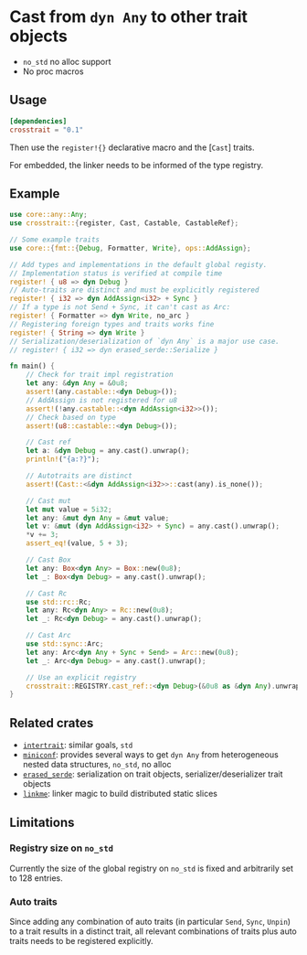 # Cast from `dyn Any` to other trait objects

* `no_std` no alloc support
* No proc macros

## Usage

```toml
[dependencies]
crosstrait = "0.1"
```

Then use the `register!{}` declarative macro and the [`Cast`] traits.

For embedded, the linker needs to be informed of the type registry.

## Example

```rust
use core::any::Any;
use crosstrait::{register, Cast, Castable, CastableRef};

// Some example traits
use core::{fmt::{Debug, Formatter, Write}, ops::AddAssign};

// Add types and implementations in the default global registy.
// Implementation status is verified at compile time
register! { u8 => dyn Debug }
// Auto-traits are distinct and must be explicitly registered
register! { i32 => dyn AddAssign<i32> + Sync }
// If a type is not Send + Sync, it can't cast as Arc:
register! { Formatter => dyn Write, no_arc }
// Registering foreign types and traits works fine
register! { String => dyn Write }
// Serialization/deserialization of `dyn Any` is a major use case.
// register! { i32 => dyn erased_serde::Serialize }

fn main() {
    // Check for trait impl registration
    let any: &dyn Any = &0u8;
    assert!(any.castable::<dyn Debug>());
    // AddAssign is not registered for u8
    assert!(!any.castable::<dyn AddAssign<i32>>());
    // Check based on type
    assert!(u8::castable::<dyn Debug>());

    // Cast ref
    let a: &dyn Debug = any.cast().unwrap();
    println!("{a:?}");

    // Autotraits are distinct
    assert!(Cast::<&dyn AddAssign<i32>>::cast(any).is_none());

    // Cast mut
    let mut value = 5i32;
    let any: &mut dyn Any = &mut value;
    let v: &mut (dyn AddAssign<i32> + Sync) = any.cast().unwrap();
    *v += 3;
    assert_eq!(value, 5 + 3);

    // Cast Box
    let any: Box<dyn Any> = Box::new(0u8);
    let _: Box<dyn Debug> = any.cast().unwrap();

    // Cast Rc
    use std::rc::Rc;
    let any: Rc<dyn Any> = Rc::new(0u8);
    let _: Rc<dyn Debug> = any.cast().unwrap();

    // Cast Arc
    use std::sync::Arc;
    let any: Arc<dyn Any + Sync + Send> = Arc::new(0u8);
    let _: Arc<dyn Debug> = any.cast().unwrap();

    // Use an explicit registry
    crosstrait::REGISTRY.cast_ref::<dyn Debug>(&0u8 as &dyn Any).unwrap();
}
```

## Related crates

* [`intertrait`](https://crates.io/crates/intertrait): similar goals, `std`
* [`miniconf`](https://crates.io/crates/miniconf): provides several ways to get `dyn Any` from heterogeneous
  nested data structures, `no_std`, no alloc
* [`erased_serde`](https://crates.io/crates/erased-serde): serialization on trait objects, serializer/deserializer trait objects
* [`linkme`](https://crates.io/crates/linkme): linker magic to build distributed static slices

## Limitations

### Registry size on `no_std`

Currently the size of the global registry on `no_std` is fixed and arbitrarily set to 128 entries.

### Auto traits

Since adding any combination of auto traits (in particular `Send`, `Sync`, `Unpin`) to a trait results in a distinct trait,
all relevant combinations of traits plus auto traits needs to be registered explicitly.
